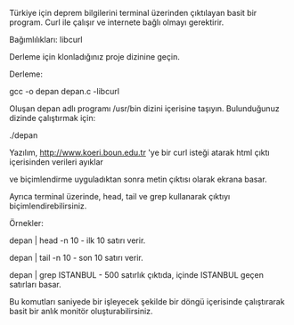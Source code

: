 Türkiye için deprem bilgilerini terminal üzerinden çıktılayan basit bir program. Curl ile çalışır ve internete bağlı olmayı gerektirir.

Bağımlılıkları:
  libcurl

Derleme için klonladığınız proje dizinine geçin.

Derleme:

gcc -o depan depan.c -libcurl

Oluşan depan adlı programı /usr/bin dizini içerisine taşıyın. Bulunduğunuz dizinde çalıştırmak için:

./depan

Yazılım, http://www.koeri.boun.edu.tr 'ye bir curl isteği atarak html çıktı içerisinden verileri ayıklar 

ve biçimlendirme uyguladıktan sonra metin çıktısı olarak ekrana basar.

Ayrıca terminal üzerinde, head, tail ve grep kullanarak çıktıyı biçimlendirebilirsiniz.

Örnekler:

depan | head -n 10    -    ilk 10 satırı verir.

depan | tail -n 10    -    son 10 satırı verir.

depan | grep ISTANBUL -    500 satırlık çıktıda, içinde ISTANBUL geçen satırları basar.

Bu komutları saniyede bir işleyecek şekilde bir döngü içerisinde çalıştırarak basit bir anlık monitör oluşturabilirsiniz.
